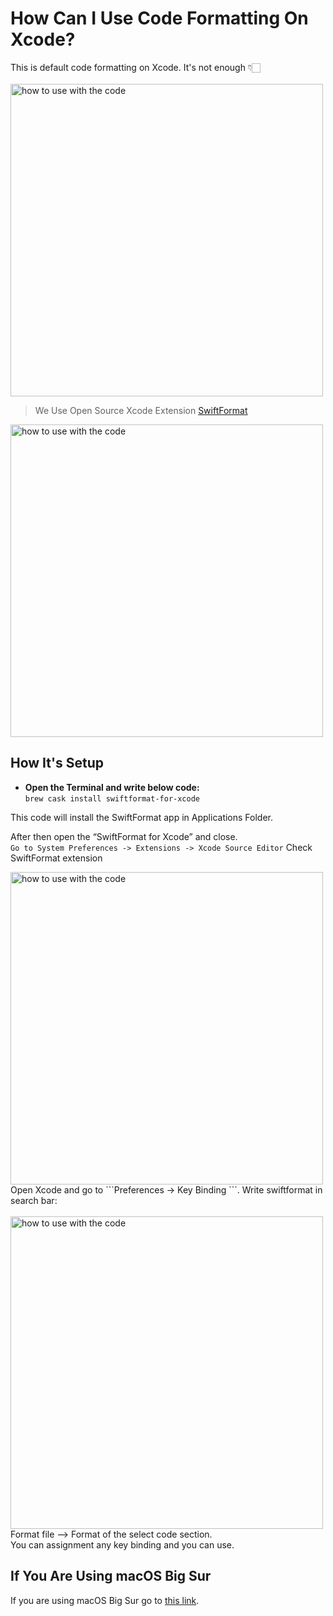 # How Can I Use Code Formatting On Xcode?

This is default code formatting on Xcode. It's not enough 👇🏻 <br> <br>
<img src="https://miro.medium.com/max/1400/1*_ybAnDbDx3xDt_oNCfYMvw.gif" width="500" alt="how to use with the code">

> We Use Open Source Xcode Extension [SwiftFormat](https://github.com/nicklockwood/SwiftFormat) <br>

<img src="https://miro.medium.com/max/1400/1*NqpcicIZzqH7PRhEU-nfGw.gif" width="500" alt="how to use with the code">

## How It's Setup

- **Open the Terminal and write below code:** <br>
  `brew cask install swiftformat-for-xcode`

This code will install the SwiftFormat app in Applications Folder.

After then open the “SwiftFormat for Xcode” and close. <br>
`Go to System Preferences -> Extensions -> Xcode Source Editor`
Check SwiftFormat extension

<img src="https://user-images.githubusercontent.com/52853427/90976219-d1951780-e543-11ea-83e5-a95a8945e77e.png" width="500" alt="how to use with the code">

<br>
Open Xcode and go to ```Preferences -> Key Binding ```. Write swiftformat in search bar: <br> <br>
<img src="https://miro.medium.com/max/1400/1*cthYX0WxsOzlahRiMiVc-g.png" width="500" alt="how to use with the code">
Format file --> Format of the select code section. <br>
You can assignment any key binding and you can use.

## If You Are Using macOS Big Sur

If you are using macOS Big Sur go to [this link](https://github.com/nicklockwood/SwiftFormat/issues/705#issuecomment-678756674).
